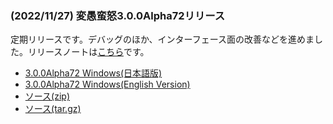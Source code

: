 
### (2022/11/27) 変愚蛮怒3.0.0Alpha72リリース
定期リリースです。デバッグのほか、インターフェース面の改善などを進めました。リリースノートは[こちら](https://github.com/hengband/hengband/releases/tag/3.0.0Alpha72)です。

- [3.0.0Alpha72 Windows(日本語版)](https://github.com/hengband/hengband/releases/download/3.0.0Alpha72/Hengband-3.0.0Alpha72-jp.zip)
- [3.0.0Alpha72 Windows(English Version)](https://github.com/hengband/hengband/releases/download/3.0.0Alpha72/Hengband-3.0.0Alpha72-en.zip)
- [ソース(zip)](https://github.com/hengband/hengband/archive/3.0.0Alpha72.zip)
- [ソース(tar.gz)](https://github.com/hengband/hengband/archive/3.0.0Alpha72.tar.gz)


